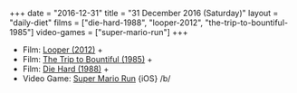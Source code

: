 +++
date = "2016-12-31"
title = "31 December 2016 (Saturday)"
layout = "daily-diet"
films = ["die-hard-1988", "looper-2012", "the-trip-to-bountiful-1985"]
video-games = ["super-mario-run"]
+++

<ul>
<li class="entry Film">Film: <a href="/films/looper-2012">Looper (2012)</a> +</li>
<li class="entry Film">Film: <a href="/films/the-trip-to-bountiful-1985">The Trip to Bountiful (1985)</a> +</li>
<li class="entry Film">Film: <a href="/films/die-hard-1988">Die Hard (1988)</a> +</li>
<li class="entry Video Game">Video Game: <a href="/video-games/super-mario-run">Super Mario Run</a> {iOS} /b/</li>
</ul>